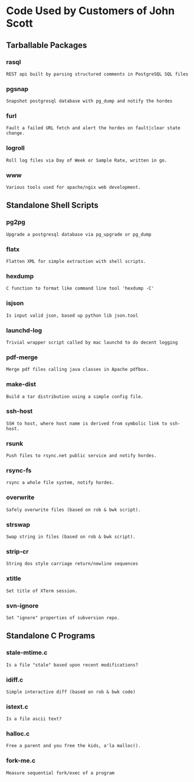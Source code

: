 #  Code Used by Customers of John Scott

##  Tarballable Packages

### rasql
	REST api built by parsing structured comments in PostgreSQL SQL files

###  pgsnap
	Snapshot postgresql database with pg_dump and notify the hordes

###  furl
	Fault a failed URL fetch and alert the hordes on fault|clear state change.

###  logroll
	Roll log files via Day of Week or Sample Rate, written in go.

### www
	Various tools used for apache/ngix web development.

## Standalone Shell Scripts

###  pg2pg
	Upgrade a postgresql database via pg_upgrade or pg_dump

###  flatx
	Flatten XML for simple extraction with shell scripts.

###  hexdump
	C function to format like command line tool 'hexdump -C'

###  isjson
	Is input valid json, based up python lib json.tool

###  launchd-log
	Trivial wrapper script called by mac launchd to do decent logging

###  pdf-merge
	Merge pdf files calling java classes in Apache pdfbox.

###  make-dist
	Build a tar distribution using a simple config file.

###  ssh-host
	SSH to host, where host name is derived from symbolic link to ssh-host.

###  rsunk
	Push files to rsync.net public service and notify hordes.

###  rsync-fs
	rsync a whole file system, notify hordes.

###  overwrite
	Safely overwrite files (based on rob & bwk script).

###  strswap
	Swap string in files (based on rob & bwk script).

###  strip-cr
	String dos style carriage return/newline sequences

###  xtitle
	Set title of XTerm session.

###  svn-ignore
	Set "ignore" properties of subversion repo.

##  Standalone C Programs

### stale-mtime.c
	Is a file "stale" based upon recent modifications?

###  idiff.c
	Simple interactive diff (based on rob & bwk code)

###  istext.c
	Is a file ascii text?

###  halloc.c
	Free a parent and you free the kids, a'la malloc().

###  fork-me.c
	Measure sequential fork/exec of a program
